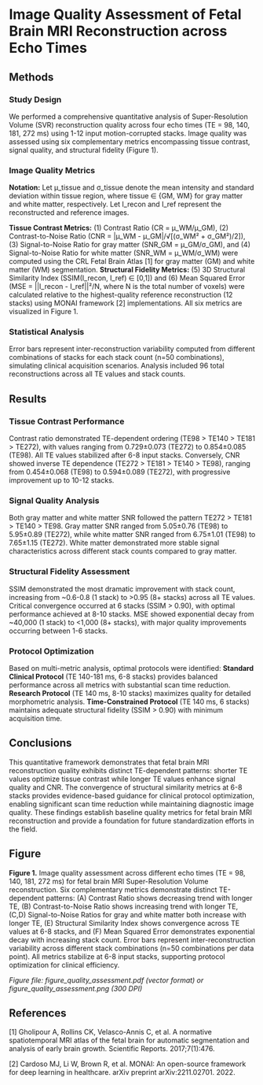 # Image Quality Assessment of Fetal Brain MRI Reconstruction across Echo Times

## Methods

### Study Design
We performed a comprehensive quantitative analysis of Super-Resolution Volume (SVR) reconstruction quality across four echo times (TE = 98, 140, 181, 272 ms) using 1-12 input motion-corrupted stacks. Image quality was assessed using six complementary metrics encompassing tissue contrast, signal quality, and structural fidelity (Figure 1).

### Image Quality Metrics
**Notation:** Let μ_tissue and σ_tissue denote the mean intensity and standard deviation within tissue region, where tissue ∈ {GM, WM} for gray matter and white matter, respectively. Let I_recon and I_ref represent the reconstructed and reference images.

**Tissue Contrast Metrics:** (1) Contrast Ratio (CR = μ_WM/μ_GM), (2) Contrast-to-Noise Ratio (CNR = |μ_WM - μ_GM|/√[(σ_WM² + σ_GM²)/2]), (3) Signal-to-Noise Ratio for gray matter (SNR_GM = μ_GM/σ_GM), and (4) Signal-to-Noise Ratio for white matter (SNR_WM = μ_WM/σ_WM) were computed using the CRL Fetal Brain Atlas [1] for gray matter (GM) and white matter (WM) segmentation. **Structural Fidelity Metrics:** (5) 3D Structural Similarity Index (SSIM(I_recon, I_ref) ∈ [0,1]) and (6) Mean Squared Error (MSE = ||I_recon - I_ref||²/N, where N is the total number of voxels) were calculated relative to the highest-quality reference reconstruction (12 stacks) using MONAI framework [2] implementations. All six metrics are visualized in Figure 1.

### Statistical Analysis
Error bars represent inter-reconstruction variability computed from different combinations of stacks for each stack count (n=50 combinations), simulating clinical acquisition scenarios. Analysis included 96 total reconstructions across all TE values and stack counts.

## Results

### Tissue Contrast Performance
Contrast ratio demonstrated TE-dependent ordering (TE98 > TE140 > TE181 > TE272), with values ranging from 0.729±0.073 (TE272) to 0.854±0.085 (TE98). All TE values stabilized after 6-8 input stacks. Conversely, CNR showed inverse TE dependence (TE272 > TE181 > TE140 > TE98), ranging from 0.454±0.068 (TE98) to 0.594±0.089 (TE272), with progressive improvement up to 10-12 stacks.

### Signal Quality Analysis
Both gray matter and white matter SNR followed the pattern TE272 > TE181 > TE140 > TE98. Gray matter SNR ranged from 5.05±0.76 (TE98) to 5.95±0.89 (TE272), while white matter SNR ranged from 6.75±1.01 (TE98) to 7.65±1.15 (TE272). White matter demonstrated more stable signal characteristics across different stack counts compared to gray matter.

### Structural Fidelity Assessment
SSIM demonstrated the most dramatic improvement with stack count, increasing from ~0.6-0.8 (1 stack) to >0.95 (8+ stacks) across all TE values. Critical convergence occurred at 6 stacks (SSIM > 0.90), with optimal performance achieved at 8-10 stacks. MSE showed exponential decay from ~40,000 (1 stack) to <1,000 (8+ stacks), with major quality improvements occurring between 1-6 stacks.

### Protocol Optimization
Based on multi-metric analysis, optimal protocols were identified: **Standard Clinical Protocol** (TE 140-181 ms, 6-8 stacks) provides balanced performance across all metrics with substantial scan time reduction. **Research Protocol** (TE 140 ms, 8-10 stacks) maximizes quality for detailed morphometric analysis. **Time-Constrained Protocol** (TE 140 ms, 6 stacks) maintains adequate structural fidelity (SSIM > 0.90) with minimum acquisition time.

## Conclusions

This quantitative framework demonstrates that fetal brain MRI reconstruction quality exhibits distinct TE-dependent patterns: shorter TE values optimize tissue contrast while longer TE values enhance signal quality and CNR. The convergence of structural similarity metrics at 6-8 stacks provides evidence-based guidance for clinical protocol optimization, enabling significant scan time reduction while maintaining diagnostic image quality. These findings establish baseline quality metrics for fetal brain MRI reconstruction and provide a foundation for future standardization efforts in the field.

## Figure

**Figure 1.** Image quality assessment across different echo times (TE = 98, 140, 181, 272 ms) for fetal brain MRI Super-Resolution Volume reconstruction. Six complementary metrics demonstrate distinct TE-dependent patterns: (A) Contrast Ratio shows decreasing trend with longer TE, (B) Contrast-to-Noise Ratio shows increasing trend with longer TE, (C,D) Signal-to-Noise Ratios for gray and white matter both increase with longer TE, (E) Structural Similarity Index shows convergence across TE values at 6-8 stacks, and (F) Mean Squared Error demonstrates exponential decay with increasing stack count. Error bars represent inter-reconstruction variability across different stack combinations (n=50 combinations per data point). All metrics stabilize at 6-8 input stacks, supporting protocol optimization for clinical efficiency.

*Figure file: figure_quality_assessment.pdf (vector format) or figure_quality_assessment.png (300 DPI)*

## References

[1] Gholipour A, Rollins CK, Velasco-Annis C, et al. A normative spatiotemporal MRI atlas of the fetal brain for automatic segmentation and analysis of early brain growth. Scientific Reports. 2017;7(1):476.

[2] Cardoso MJ, Li W, Brown R, et al. MONAI: An open-source framework for deep learning in healthcare. arXiv preprint arXiv:2211.02701. 2022.
